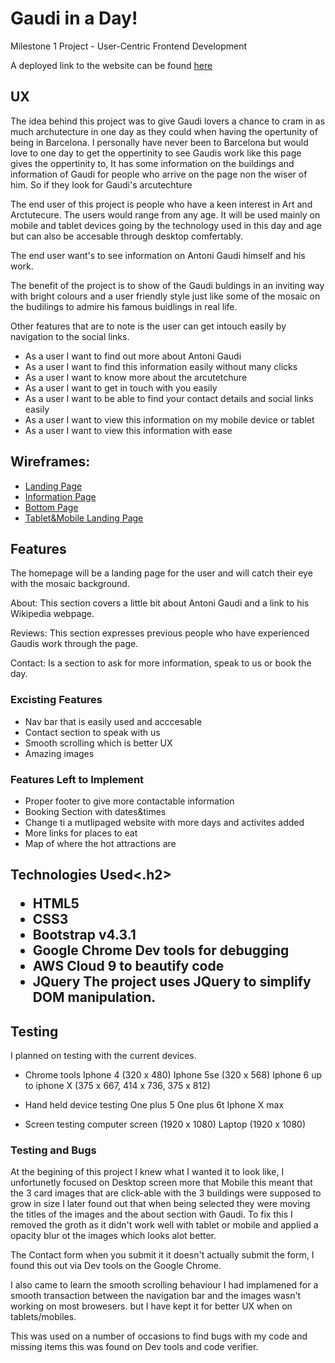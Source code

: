 <h1> Gaudi in a Day! </h1>
<p>Milestone 1 Project - User-Centric Frontend Development 

A deployed link to the website can be found [here](https://taitdanielle.github.io/Milestone1/)
<h2>UX</h2>
<p>The idea behind this project was to give Gaudi lovers a chance to cram in as much archutecture in one day as they could when having the opertunity of being in Barcelona.
I personally have never been to Barcelona but would love to one day to get the oppertinity to see Gaudis work like this page gives the oppertinity to, It has 
some information on the buildings and information of Gaudi for people who arrive on the page non the wiser of him. So if they look for Gaudi's arcutechture</p>

The end user of this project is people who have a keen interest in Art and Arctutecure. The users would range from any age. It will be used mainly on mobile and tablet devices going by the technology used in this day and age but can also be accesable through desktop comfertably.

The end user want's to see information on Antoni Gaudi himself and his work.

The benefit of the project is to show of the Gaudi buldings in an inviting way with bright colours and a user friendly style just like some of the mosaic on the budilings to admire his famous buidlings in real life.

Other features that are to note is the user can get intouch  easily by navigation to the social links.


* As a user I want to find out more about Antoni Gaudi
* As a user I want to find this information easily without many clicks
* As a user I want to know more about the arcutetchure
* As a user I want to get in touch with you easily
* As a user I want to be able to find your contact details and social links easily
* As a user I want to view this information on my mobile device or tablet
* As a user I want to view this information with ease

<h2> Wireframes:</h2>

* [Landing Page](https://github.com/Taitdanielle/Milestone1/blob/master/assets/images/wireframes/toppage.png)
* [Information Page](https://github.com/Taitdanielle/Milestone1/blob/master/assets/images/wireframes/middle.png)
* [Bottom Page](https://github.com/Taitdanielle/Milestone1/blob/master/assets/images/wireframes/bottom.png)
* [Tablet&Mobile Landing Page](https://github.com/Taitdanielle/Milestone1/blob/master/assets/images/wireframes/tabletmobile.png)

<h2> Features</h2>

<p>The homepage will be a landing page for the user and will catch their eye with the mosaic background.

About: This section covers a little bit about Antoni Gaudi and a link to his Wikipedia webpage.

Reviews: This section expresses previous people who have experienced Gaudis work through the page.

Contact: Is a section to ask for more information, speak to us or book the day.</p>

<h3> Excisting Features</h3>

* Nav bar that is easily used and acccesable
* Contact section to speak with us
* Smooth scrolling which is better UX
* Amazing images

<h3>Features Left to Implement</h3>

* Proper footer to give more contactable information
* Booking Section with dates&times
* Change ti a mutlipaged website with more days and activites added
* More links for places to eat 
* Map of where the hot attractions are

<h2>Technologies Used<.h2>

* HTML5
* CSS3
* Bootstrap v4.3.1
* Google Chrome Dev tools for debugging
* AWS Cloud 9 to beautify code
* JQuery The project uses JQuery to simplify DOM manipulation.

<h2>Testing</h2>

<p>I planned on testing with the current devices.

* Chrome tools Iphone 4 (320 x 480) Iphone 5se (320 x 568) Iphone 6 up to iphone X (375 x 667, 414 x 736, 375 x 812)

* Hand held device testing One plus 5 One plus 6t Iphone X max

* Screen testing computer screen (1920 x 1080) Laptop (1920 x 1080)</p>

<h3>Testing and Bugs</h3>

<p>At the begining of this project I knew what I wanted it to look like, 
I unfortunetly focused on Desktop screen more that Mobile this meant that the 3 card images that are click-able with 
the 3 buildings were supposed to grow in size I later found out that when being selected they were moving the titles 
of the images and the about section with Gaudi. To fix this I removed the groth as it didn't work well with tablet or
mobile and applied a opacity blur ot the images which looks alot better.

The Contact form when you submit it it doesn't actually submit the form, I found this out via Dev tools on the Google Chrome.

I also came to learn the smooth scrolling behaviour I had implamened for a smooth transaction between the navigation bar
and the images wasn't working on most browesers. but I have kept it for better UX when on tablets/mobiles.

This was used on a number of occasions to find bugs with my code and missing items this was found on Dev tools and code verifier.</p>

